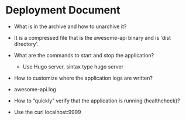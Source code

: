 # Deployment Document

- What is in the archive and how to unarchive it?

- It is a compressed file that is the awesome-api binary and is 'dist directory'.
- What are the commands to start and stop the application?

  - Use Hugo server, sintax type hugo server

- How to customize where the application logs are written?

- awesome-api.log

- How to “quickly” verify that the application is running (healthcheck)?

- Use the curl localhost:9999

